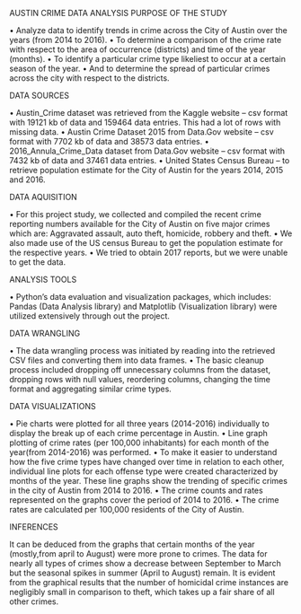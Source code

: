    AUSTIN CRIME DATA ANALYSIS
PURPOSE OF THE STUDY

•	Analyze data to identify trends in crime across the City of Austin over the years (from 2014 to 2016). •	To determine a comparison of the crime rate with respect to the area of occurrence (districts) and time of the year (months). •	To identify a particular crime type likeliest to occur at a certain season of the year. •	And to determine the spread of particular crimes across the city with respect to the districts.

DATA SOURCES

•	Austin_Crime dataset was retrieved from the Kaggle website – csv format with 19121 kb of data and 159464 data entries. This had a lot of rows with missing data. •	Austin Crime Dataset 2015 from Data.Gov website – csv format with 7702 kb of data and 38573 data entries. •	2016_Annula_Crime_Data dataset from Data.Gov website – csv format with 7432 kb of data and 37461 data entries. •	United States Census Bureau – to retrieve population estimate for the City of Austin for the years 2014, 2015 and 2016.

DATA AQUISITION

•	For this project study, we collected and compiled the recent crime reporting numbers available for the City of Austin on five major crimes which are: Aggravated assault, auto theft, homicide, robbery and theft. •	We also made use of the US census Bureau to get the population estimate for the respective years. •	We tried to obtain 2017 reports, but we were unable to get the data.

ANALYSIS TOOLS

•	Python’s data evaluation and visualization packages, which includes: Pandas (Data Analysis library) and Matplotlib (Visualization library) were utilized extensively through out the project.

DATA WRANGLING

•	The data wrangling process was initiated by reading into the retrieved CSV files and converting them into data frames. •	The basic cleanup process included dropping off unnecessary columns from the dataset, dropping rows with null values, reordering columns, changing the time format and aggregating similar crime types.

DATA VISUALIZATIONS

•	Pie charts were plotted for all three years (2014-2016) individually to display the break up of each crime percentage in Austin. •	Line graph plotting of crime rates (per 100,000 inhabitants) for each month of the year(from 2014-2016) was performed. •	To make it easier to understand how the five crime types have changed over time in relation to each other, individual line plots for each offense type were created characterized by months of the year. These line graphs show the trending of specific crimes in the city of Austin from 2014 to 2016. •	The crime counts and rates represented on the graphs cover the period of 2014 to 2016. •	The crime rates are calculated per 100,000 residents of the City of Austin.

INFERENCES

It can be deduced from the graphs that certain months of the year (mostly,from april to August) were more prone to crimes. The data for nearly all types of crimes show a decrease between September to March but the seasonal spikes in summer (April to August) remain. It is evident from the graphical results that the number of homicidal crime instances are negligibly small in comparison to theft, which takes up a fair share of all other crimes.
